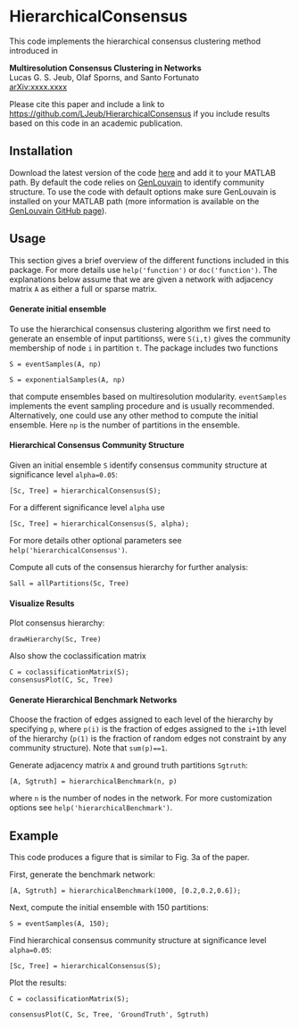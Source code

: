 # HierarchicalConsensus


This code implements the hierarchical consensus clustering method introduced in

**Multiresolution Consensus Clustering in Networks**  
Lucas G. S. Jeub, Olaf Sporns, and Santo Fortunato  
[arXiv:xxxx.xxxx](http://arxiv.com/)

Please cite this paper and include a link to https://github.com/LJeub/HierarchicalConsensus if you include results based on this code in an academic publication.


## Installation 

Download the latest version of the code [here](https://github.com/LJeub/HierarchicalConsensus/releases/latest) and add it to your MATLAB path. By default the code relies on [GenLouvain](http://netwiki.amath.unc.edu/GenLouvain/GenLouvain) to identify community structure. To use the code with default options make sure GenLouvain is installed on your MATLAB path (more information is available on the [GenLouvain GitHub page](https://github.com/GenLouvain/GenLouvain)). 


## Usage

This section gives a brief overview of the different functions included in this package. For more details use `help('function')` or `doc('function')`. The explanations below assume that we are given a network with adjacency matrix `A` as either a full or sparse matrix.

#### Generate initial ensemble

To use the hierarchical consensus clustering algorithm we first need to generate an ensemble of input partitions`S`, were `S(i,t)` gives the community membership of node `i` in partition `t`.  The package includes two functions 

	S = eventSamples(A, np)

	S = exponentialSamples(A, np)
	
that compute ensembles based on multiresolution modularity. `eventSamples` implements the event sampling procedure and is usually recommended. Alternatively, one could use any other method to compute the initial ensemble. Here `np` is the number of partitions in the ensemble. 

#### Hierarchical Consensus Community Structure

Given an initial ensemble `S` identify consensus community structure at significance level `alpha=0.05`:

	[Sc, Tree] = hierarchicalConsensus(S);

For a different significance level `alpha` use

	[Sc, Tree] = hierarchicalConsensus(S, alpha);
	
For more details other optional parameters see `help('hierarchicalConsensus')`.

Compute all cuts of the consensus hierarchy for further analysis:
	
	Sall = allPartitions(Sc, Tree)

#### Visualize Results

Plot consensus hierarchy:
	
	drawHierarchy(Sc, Tree)

Also show the coclassification matrix

	C = coclassificationMatrix(S);
	consensusPlot(C, Sc, Tree)
	
#### Generate Hierarchical Benchmark Networks

Choose the fraction of edges assigned to each level of the hierarchy by specifying `p`, where `p(i)` is the fraction of edges assigned to the `i+1`th level of the hierarchy (`p(1)` is the fraction of random edges not constraint by any community structure). Note that `sum(p)==1`.

Generate adjacency matrix `A` and ground truth partitions `Sgtruth`:

	[A, Sgtruth] = hierarchicalBenchmark(n, p)
	
where `n` is the number of nodes in the network. For more customization options see `help('hierarchicalBenchmark')`.


## Example

This code produces a figure that is similar to Fig. 3a of the paper. 

First, generate the benchmark network:

	[A, Sgtruth] = hierarchicalBenchmark(1000, [0.2,0.2,0.6]);
	

Next, compute the initial ensemble with 150 partitions:

	S = eventSamples(A, 150);
	
Find hierarchical consensus community structure at significance level `alpha=0.05`:

	[Sc, Tree] = hierarchicalConsensus(S);
	
Plot the results:
	
	C = coclassificationMatrix(S);
	
	consensusPlot(C, Sc, Tree, 'GroundTruth', Sgtruth)
